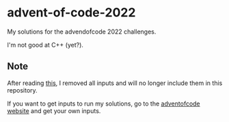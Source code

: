 # advent-of-code-2022
My solutions for the advendofcode 2022 challenges.

I'm not good at C++ (yet?).


## Note
After reading [this](https://www.reddit.com/r/adventofcode/wiki/faqs/copyright/puzzle_texts/), I removed all inputs and will no longer include them in this repository.

If you want to get inputs to run my solutions, go to the [adventofcode website](adventofcode.com/2022) and get your own inputs.
